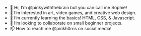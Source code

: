 - 👋 Hi, I’m @pinkywiththebrain but you can call me Sophie!
- 👀 I’m interested in art, video games, and creative web design.
- 🌱 I’m currently learning the basics! HTML, CSS, & Javascript.
- 💞️ I’m looking to collaborate on small beginner projects.
- 📫 How to reach me @pinkh0rns on social media!

<!---
pinkywiththebrain/pinkywiththebrain is a ✨ special ✨ repository because its `README.md` (this file) appears on your GitHub profile.
You can click the Preview link to take a look at your changes.
--->

